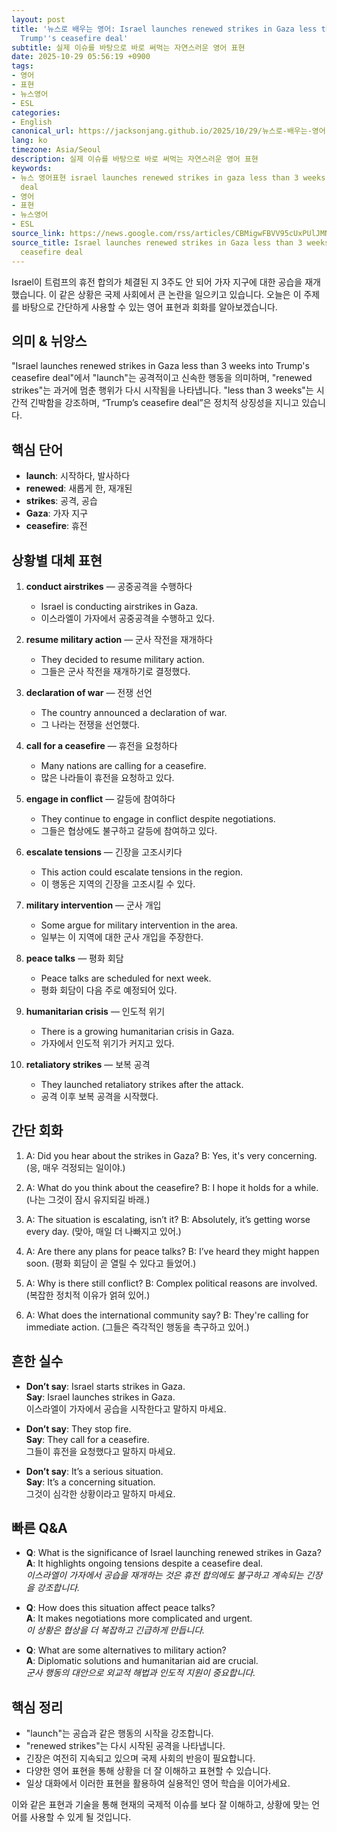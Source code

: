 ```yaml
---
layout: post
title: '뉴스로 배우는 영어: Israel launches renewed strikes in Gaza less than 3 weeks into
  Trump''s ceasefire deal'
subtitle: 실제 이슈를 바탕으로 바로 써먹는 자연스러운 영어 표현
date: 2025-10-29 05:56:19 +0900
tags:
- 영어
- 표현
- 뉴스영어
- ESL
categories:
- English
canonical_url: https://jacksonjang.github.io/2025/10/29/뉴스로-배우는-영어-israel-launches-renewed-strikes-in-gaza-less-than-3-weeks-into-trumps-ceasefire-deal/
lang: ko
timezone: Asia/Seoul
description: 실제 이슈를 바탕으로 바로 써먹는 자연스러운 영어 표현
keywords:
- 뉴스 영어표현 israel launches renewed strikes in gaza less than 3 weeks into trump's ceasefire
  deal
- 영어
- 표현
- 뉴스영어
- ESL
source_link: https://news.google.com/rss/articles/CBMigwFBVV95cUxPUlJMNHROa3gzSFhRRGVmY0d0azNtbTJWTlptcm0yV1h0eXVmU2VsZ3NkNFBUZnRVYXh3RDM0V3MySm81eFZndkZkNVVrOU5NTGhaMVMtVTJySHVtWW1rZUFURWNPc1RCVkZNcGczbkVIMFhja3dOdGQ3bkRhc1hOQWdpbw?oc=5
source_title: Israel launches renewed strikes in Gaza less than 3 weeks into Trump's
  ceasefire deal
---
```


Israel이 트럼프의 휴전 합의가 체결된 지 3주도 안 되어 가자 지구에 대한 공습을 재개했습니다. 이 같은 상황은 국제 사회에서 큰 논란을 일으키고 있습니다. 오늘은 이 주제를 바탕으로 간단하게 사용할 수 있는 영어 표현과 회화를 알아보겠습니다.

## 의미 & 뉘앙스
"Israel launches renewed strikes in Gaza less than 3 weeks into Trump's ceasefire deal"에서 "launch"는 공격적이고 신속한 행동을 의미하며, "renewed strikes"는 과거에 멈춘 행위가 다시 시작됨을 나타냅니다. "less than 3 weeks"는 시간적 긴박함을 강조하며, “Trump’s ceasefire deal”은 정치적 상징성을 지니고 있습니다.

## 핵심 단어
- **launch**: 시작하다, 발사하다
- **renewed**: 새롭게 한, 재개된
- **strikes**: 공격, 공습
- **Gaza**: 가자 지구
- **ceasefire**: 휴전

## 상황별 대체 표현
1. **conduct airstrikes** — 공중공격을 수행하다
   * Israel is conducting airstrikes in Gaza.
   * 이스라엘이 가자에서 공중공격을 수행하고 있다.

2. **resume military action** — 군사 작전을 재개하다
   * They decided to resume military action.
   * 그들은 군사 작전을 재개하기로 결정했다.

3. **declaration of war** — 전쟁 선언
   * The country announced a declaration of war.
   * 그 나라는 전쟁을 선언했다.

4. **call for a ceasefire** — 휴전을 요청하다
   * Many nations are calling for a ceasefire.
   * 많은 나라들이 휴전을 요청하고 있다.

5. **engage in conflict** — 갈등에 참여하다
   * They continue to engage in conflict despite negotiations.
   * 그들은 협상에도 불구하고 갈등에 참여하고 있다.

6. **escalate tensions** — 긴장을 고조시키다
   * This action could escalate tensions in the region.
   * 이 행동은 지역의 긴장을 고조시킬 수 있다.

7. **military intervention** — 군사 개입
   * Some argue for military intervention in the area.
   * 일부는 이 지역에 대한 군사 개입을 주장한다.

8. **peace talks** — 평화 회담
   * Peace talks are scheduled for next week.
   * 평화 회담이 다음 주로 예정되어 있다.

9. **humanitarian crisis** — 인도적 위기
   * There is a growing humanitarian crisis in Gaza.
   * 가자에서 인도적 위기가 커지고 있다.

10. **retaliatory strikes** — 보복 공격
    * They launched retaliatory strikes after the attack.
    * 공격 이후 보복 공격을 시작했다.

## 간단 회화
1. A: Did you hear about the strikes in Gaza?
   B: Yes, it's very concerning. (응, 매우 걱정되는 일이야.)

2. A: What do you think about the ceasefire?
   B: I hope it holds for a while. (나는 그것이 잠시 유지되길 바래.)

3. A: The situation is escalating, isn’t it?
   B: Absolutely, it’s getting worse every day. (맞아, 매일 더 나빠지고 있어.)

4. A: Are there any plans for peace talks?
   B: I’ve heard they might happen soon. (평화 회담이 곧 열릴 수 있다고 들었어.)

5. A: Why is there still conflict?
   B: Complex political reasons are involved. (복잡한 정치적 이유가 얽혀 있어.)

6. A: What does the international community say?
   B: They're calling for immediate action. (그들은 즉각적인 행동을 촉구하고 있어.)

## 흔한 실수
- **Don’t say**: Israel starts strikes in Gaza.  
  **Say**: Israel launches strikes in Gaza.  
  이스라엘이 가자에서 공습을 시작한다고 말하지 마세요.

- **Don’t say**: They stop fire.  
  **Say**: They call for a ceasefire.  
  그들이 휴전을 요청했다고 말하지 마세요.

- **Don’t say**: It’s a serious situation.  
  **Say**: It’s a concerning situation.  
  그것이 심각한 상황이라고 말하지 마세요.

## 빠른 Q&A
- **Q**: What is the significance of Israel launching renewed strikes in Gaza?  
  **A**: It highlights ongoing tensions despite a ceasefire deal.  
  *이스라엘이 가자에서 공습을 재개하는 것은 휴전 합의에도 불구하고 계속되는 긴장을 강조합니다.*

- **Q**: How does this situation affect peace talks?  
  **A**: It makes negotiations more complicated and urgent.  
  *이 상황은 협상을 더 복잡하고 긴급하게 만듭니다.*

- **Q**: What are some alternatives to military action?  
  **A**: Diplomatic solutions and humanitarian aid are crucial.  
  *군사 행동의 대안으로 외교적 해법과 인도적 지원이 중요합니다.*

## 핵심 정리
- "launch"는 공습과 같은 행동의 시작을 강조합니다.
- "renewed strikes"는 다시 시작된 공격을 나타냅니다.
- 긴장은 여전히 지속되고 있으며 국제 사회의 반응이 필요합니다.
- 다양한 영어 표현을 통해 상황을 더 잘 이해하고 표현할 수 있습니다.
- 일상 대화에서 이러한 표현을 활용하여 실용적인 영어 학습을 이어가세요. 

이와 같은 표현과 기술을 통해 현재의 국제적 이슈를 보다 잘 이해하고, 상황에 맞는 언어를 사용할 수 있게 될 것입니다.
